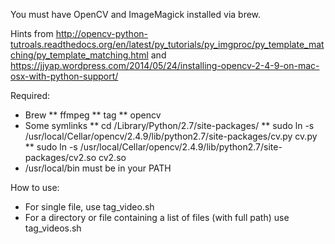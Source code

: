 You must have OpenCV and ImageMagick installed via brew.

Hints from <http://opencv-python-tutroals.readthedocs.org/en/latest/py_tutorials/py_imgproc/py_template_matching/py_template_matching.html> and <https://jjyap.wordpress.com/2014/05/24/installing-opencv-2-4-9-on-mac-osx-with-python-support/>

Required:

* Brew
** ffmpeg
** tag
** opencv
* Some symlinks
** cd /Library/Python/2.7/site-packages/
** sudo ln -s /usr/local/Cellar/opencv/2.4.9/lib/python2.7/site-packages/cv.py cv.py
** sudo ln -s /usr/local/Cellar/opencv/2.4.9/lib/python2.7/site-packages/cv2.so cv2.so
* /usr/local/bin must be in your PATH

How to use:

* For single file, use tag_video.sh
* For a directory or file containing a list of files (with full path) use tag_videos.sh

